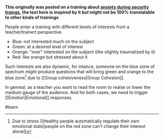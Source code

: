 **This originally was posted on a training about 
[ansiety during security traings](https://www.level-up.cc/before-an-event/psychosocial-underpinnings-of-security-training/2-anxiety-pressure-gauge/), the text here is inspired by it _but_ might not be 100% translatable to other kinds of trainings**

People enter a training with different levels of interests from a teacher/trainert perspective.

- Blue: not interested much on the subject
- Green: at a desired level of interest
- Orange: "over" interested on the subject (like slightly traumatized by it)
- Red: like orange but stressed about it

Such interests are also dynamic, for intance, someone on the blue zone of spectrum might produce questions that will bring green and orange to the blue zone[^1] due to [[Group cohesiveness|Group Cohesion]].

In genreal, as a teacher you want to read the room to reaise or lower the medium gauge of the audience. And for both cases, we need to trigger [[Emotion|Emotional]] responses.

[^1]: Due to stress [[Healthy people automatically regulate their own emotional state|people on the red zone can't change their interest alone]]

#learn 